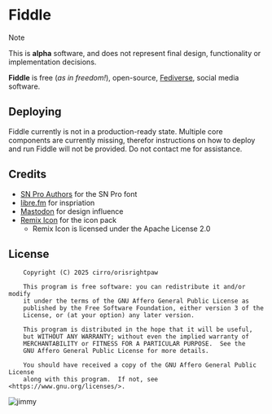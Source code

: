 # Fiddle

> [!NOTE]  
> This is **alpha** software, and does not represent final design, functionality or implementation decisions.

**Fiddle** is free (_as in freedom!_), open-source, [Fediverse](https://en.wikipedia.org/wiki/Fediverse), social media software.

## Deploying

Fiddle currently is not in a production-ready state. Multiple core components are currently missing, therefor instructions
on how to deploy and run Fiddle will not be provided. Do not contact me for assistance.

## Credits

- [SN Pro Authors](https://github.com/supernotes/sn-pro) for the SN Pro font
- [libre.fm](https://libre.fm) for inspriation
- [Mastodon](https://github.com/mastodon/mastodon) for design influence
- [Remix Icon](https://remixicon.com) for the icon pack
  - Remix Icon is licensed under the Apache License 2.0

## License

```
    Copyright (C) 2025 cirro/orisrightpaw

    This program is free software: you can redistribute it and/or modify
    it under the terms of the GNU Affero General Public License as
    published by the Free Software Foundation, either version 3 of the
    License, or (at your option) any later version.

    This program is distributed in the hope that it will be useful,
    but WITHOUT ANY WARRANTY; without even the implied warranty of
    MERCHANTABILITY or FITNESS FOR A PARTICULAR PURPOSE.  See the
    GNU Affero General Public License for more details.

    You should have received a copy of the GNU Affero General Public License
    along with this program.  If not, see <https://www.gnu.org/licenses/>.
```

![jimmy](https://jimmyfallonpro.net/jimmy.png)
